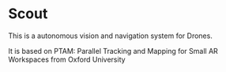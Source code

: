 Scout
====

This is a autonomous vision and navigation system for Drones.

It is based on PTAM:
Parallel Tracking and Mapping for Small AR Workspaces from Oxford University
